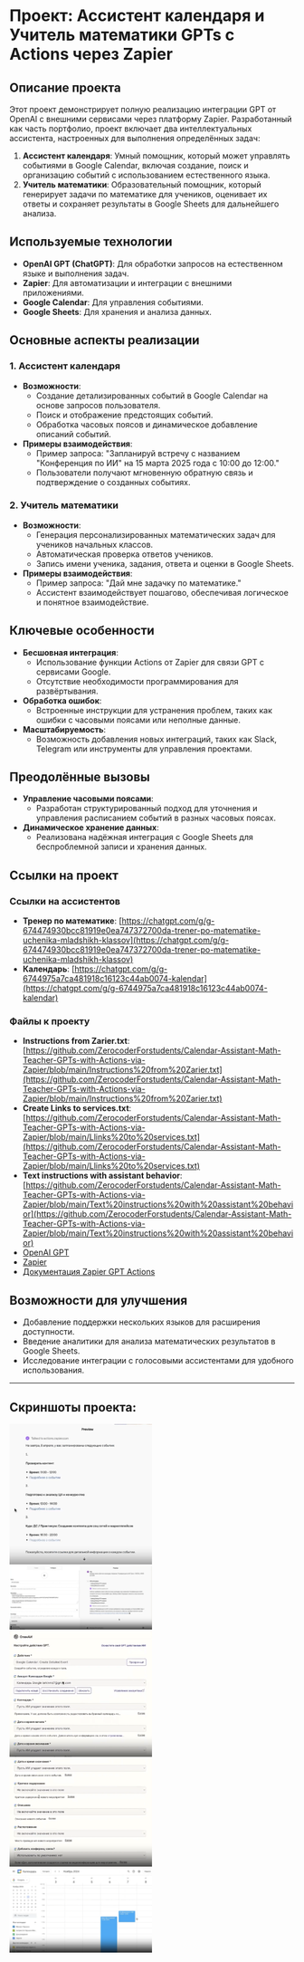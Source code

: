 # Проект: Ассистент календаря и Учитель математики GPTs с Actions через Zapier

## Описание проекта
Этот проект демонстрирует полную реализацию интеграции GPT от OpenAI с внешними сервисами через платформу Zapier. Разработанный как часть портфолио, проект включает два интеллектуальных ассистента, настроенных для выполнения определённых задач:

1. **Ассистент календаря**: Умный помощник, который может управлять событиями в Google Calendar, включая создание, поиск и организацию событий с использованием естественного языка.
2. **Учитель математики**: Образовательный помощник, который генерирует задачи по математике для учеников, оценивает их ответы и сохраняет результаты в Google Sheets для дальнейшего анализа.

## Используемые технологии
- **OpenAI GPT (ChatGPT)**: Для обработки запросов на естественном языке и выполнения задач.
- **Zapier**: Для автоматизации и интеграции с внешними приложениями.
- **Google Calendar**: Для управления событиями.
- **Google Sheets**: Для хранения и анализа данных.

## Основные аспекты реализации

### 1. Ассистент календаря
- **Возможности**:
  - Создание детализированных событий в Google Calendar на основе запросов пользователя.
  - Поиск и отображение предстоящих событий.
  - Обработка часовых поясов и динамическое добавление описаний событий.
- **Примеры взаимодействия**:
  - Пример запроса: "Запланируй встречу с названием \"Конференция по ИИ\" на 15 марта 2025 года с 10:00 до 12:00."
  - Пользователи получают мгновенную обратную связь и подтверждение о созданных событиях.

### 2. Учитель математики
- **Возможности**:
  - Генерация персонализированных математических задач для учеников начальных классов.
  - Автоматическая проверка ответов учеников.
  - Запись имени ученика, задания, ответа и оценки в Google Sheets.
- **Примеры взаимодействия**:
  - Пример запроса: "Дай мне задачку по математике."
  - Ассистент взаимодействует пошагово, обеспечивая логическое и понятное взаимодействие.

## Ключевые особенности
- **Бесшовная интеграция**:
  - Использование функции Actions от Zapier для связи GPT с сервисами Google.
  - Отсутствие необходимости программирования для развёртывания.
- **Обработка ошибок**:
  - Встроенные инструкции для устранения проблем, таких как ошибки с часовыми поясами или неполные данные.
- **Масштабируемость**:
  - Возможность добавления новых интеграций, таких как Slack, Telegram или инструменты для управления проектами.

## Преодолённые вызовы
- **Управление часовыми поясами**:
  - Разработан структурированный подход для уточнения и управления расписанием событий в разных часовых поясах.
- **Динамическое хранение данных**:
  - Реализована надёжная интеграция с Google Sheets для беспроблемной записи и хранения данных.

## Ссылки на проект

### Ссылки на ассистентов
- **Тренер по математике**: [https://chatgpt.com/g/g-674474930bcc81919e0ea747372700da-trener-po-matematike-uchenika-mladshikh-klassov](https://chatgpt.com/g/g-674474930bcc81919e0ea747372700da-trener-po-matematike-uchenika-mladshikh-klassov)
- **Календарь**: [https://chatgpt.com/g/g-6744975a7ca481918c16123c44ab0074-kalendar](https://chatgpt.com/g/g-6744975a7ca481918c16123c44ab0074-kalendar)

### Файлы к проекту
- **Instructions from Zarier.txt**: [https://github.com/ZerocoderForstudents/Calendar-Assistant-Math-Teacher-GPTs-with-Actions-via-Zapier/blob/main/Instructions%20from%20Zarier.txt](https://github.com/ZerocoderForstudents/Calendar-Assistant-Math-Teacher-GPTs-with-Actions-via-Zapier/blob/main/Instructions%20from%20Zarier.txt)
- **Create Links to services.txt**: [https://github.com/ZerocoderForstudents/Calendar-Assistant-Math-Teacher-GPTs-with-Actions-via-Zapier/blob/main/Llinks%20to%20services.txt](https://github.com/ZerocoderForstudents/Calendar-Assistant-Math-Teacher-GPTs-with-Actions-via-Zapier/blob/main/Llinks%20to%20services.txt)
- **Text instructions with assistant behavior**: [https://github.com/ZerocoderForstudents/Calendar-Assistant-Math-Teacher-GPTs-with-Actions-via-Zapier/blob/main/Text%20instructions%20with%20assistant%20behavior](https://github.com/ZerocoderForstudents/Calendar-Assistant-Math-Teacher-GPTs-with-Actions-via-Zapier/blob/main/Text%20instructions%20with%20assistant%20behavior)
- [OpenAI GPT](https://openai.com/)
- [Zapier](https://zapier.com/)
- [Документация Zapier GPT Actions](https://actions.zapier.com/docs/platform/gpt/)


## Возможности для улучшения
- Добавление поддержки нескольких языков для расширения доступности.
- Введение аналитики для анализа математических результатов в Google Sheets.
- Исследование интеграции с голосовыми ассистентами для удобного использования.

---
## Скриншоты проекта:
<img src="https://github.com/ZerocoderForstudents/Calendar-Assistant-Math-Teacher-GPTs-with-Actions-via-Zapier/blob/main/screenshots/Open%20AI%203.png" alt="Иллюстрация к проекту" style="width:50%;"/>
<img src="https://github.com/ZerocoderForstudents/Calendar-Assistant-Math-Teacher-GPTs-with-Actions-via-Zapier/blob/main/screenshots/OpenAI.png" alt="Иллюстрация к проекту" style="width:50%;"/>
<img src="https://github.com/ZerocoderForstudents/Calendar-Assistant-Math-Teacher-GPTs-with-Actions-via-Zapier/blob/main/screenshots/Zapier1.png" alt="Иллюстрация к проекту" style="width:50%;"/>
<img src="https://github.com/ZerocoderForstudents/Calendar-Assistant-Math-Teacher-GPTs-with-Actions-via-Zapier/blob/main/screenshots/Zapier2.png" alt="Иллюстрация к проекту" style="width:50%;"/>
<img src="https://github.com/ZerocoderForstudents/Calendar-Assistant-Math-Teacher-GPTs-with-Actions-via-Zapier/blob/main/screenshots/%D0%9A%D0%B0%D0%BB%D0%B5%D0%BD%D0%B4%D0%B0%D1%80%D1%8C.png" alt="Иллюстрация к проекту" style="width:50%;"/>
